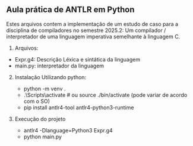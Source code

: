 ## Aula prática de ANTLR em Python

Estes arquivos contem a implementação de um estudo de caso para a disciplina de compiladores
no semestre 2025.2: Um compilador / interpretador de uma linguagem imperativa semelhante à linguagem C.

1. Arquivos:

- Expr.g4: Descrição Léxica e sintática da linguagem
- main.py: interpretador da linguagem 

2. Instalação
Utilizando python:
   - python -m venv .
   - .\Scripts\activate  # ou source ./bin/activate (pode variar de acordo com o SO)
   - pip install antlr4-tool antlr4-python3-runtime 
   
2. Execução do projeto
   - antlr4 -Dlanguage=Python3 Expr.g4
   - python main.py
   
